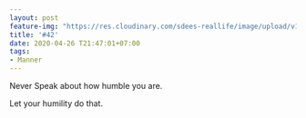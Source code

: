 ```yaml
---
layout: post
feature-img: "https://res.cloudinary.com/sdees-reallife/image/upload/v1555658919/sample_feature_img.png"
title: '#42'
date: 2020-04-26 T21:47:01+07:00
tags:
- Manner
---
```

Never Speak about how humble you are.

<i class="fa fa-child" style="color:plum"></i>

Let your humility do that.
